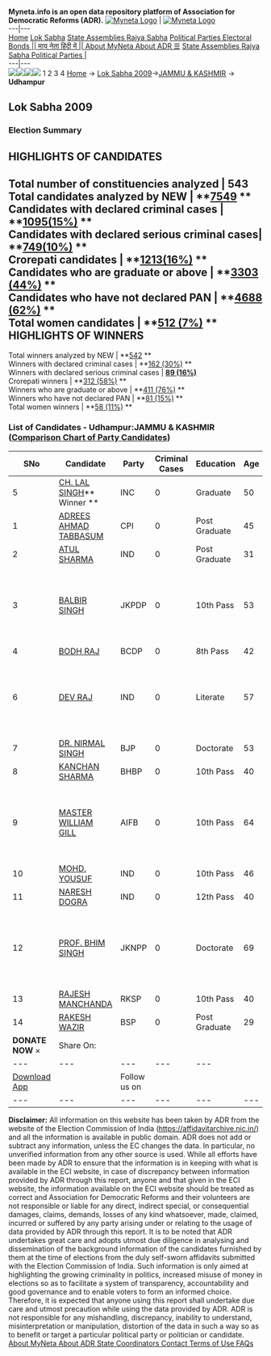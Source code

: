 **Myneta.info is an open data repository platform of Association for Democratic Reforms (ADR).**
[![Myneta Logo](https://www.myneta.info/lib/img/myneta-logo.png)](https://www.myneta.info/) | [![Myneta Logo](https://www.myneta.info/lib/img/adr-logo.png)](https://adrindia.org)  
---|---  
[Home](https://www.myneta.info/) [Lok Sabha](https://www.myneta.info/#ls "Lok Sabha") [ State Assemblies ](https://www.myneta.info/#sa "State Assemblies") [Rajya Sabha](https://www.myneta.info/#rs "Rajya Sabha") [Political Parties ](https://www.myneta.info/party "Political Parties") [ Electoral Bonds ](https://www.myneta.info/electoral_bonds "Electoral Bonds") [ || माय नेता हिंदी में || ](https://translate.google.co.in/translate?prev=hp&hl=en&js=y&u=www.myneta.info&sl=en&tl=hi&history_state0=) [ About MyNeta ](https://adrindia.org/content/about-myneta) [ About ADR ](https://adrindia.org/about-adr/who-we-are) [☰](javascript:void\(0\))
[ State Assemblies ](https://www.myneta.info/#sa "State Assemblies") [ Rajya Sabha ](https://www.myneta.info/#rs "Rajya Sabha") [ Political Parties ](https://www.myneta.info/party "Political Parties")
|   
---|---  
![](https://www.myneta.info/lib/img/banner/banner-1.png)![](https://www.myneta.info/lib/img/banner/banner-2.png)![](https://www.myneta.info/lib/img/banner/banner-3.png)![](https://www.myneta.info/lib/img/banner/banner-4.png)
1  2  3  4 
[Home](https://www.myneta.info/) → [Lok Sabha 2009](https://www.myneta.info/ls2009/)→[JAMMU & KASHMIR](https://www.myneta.info/ls2009/index.php?action=show_constituencies&state_id=9) → **Udhampur**
### 
## Lok Sabha 2009
###  Election Summary 
HIGHLIGHTS OF CANDIDATES  
---  
Total number of constituencies analyzed |  543   
Total candidates analyzed by NEW | **[7549](https://www.myneta.info/ls2009/index.php?action=summary&subAction=candidates_analyzed&sort=candidate#summary) **  
Candidates with declared criminal cases | **[1095(15%)](https://www.myneta.info/ls2009/index.php?action=summary&subAction=crime&sort=candidate#summary) **  
Candidates with declared serious criminal cases| **[749(10%)](https://www.myneta.info/ls2009/index.php?action=summary&subAction=serious_crime&sort=candidate#summary) **  
Crorepati candidates | **[1213(16%)](https://www.myneta.info/ls2009/index.php?action=summary&subAction=crorepati&sort=candidate#summary) **  
Candidates who are graduate or above | **[3303 (44%)](https://www.myneta.info/ls2009/index.php?action=summary&subAction=education&sort=candidate#summary) **  
Candidates who have not declared PAN | **[4688 (62%)](https://www.myneta.info/ls2009/index.php?action=summary&subAction=without_pan&sort=candidate#summary) **  
Total women candidates | **[512 (7%)](https://www.myneta.info/ls2009/index.php?action=summary&subAction=women_candidate&sort=candidate#summary) **  
HIGHLIGHTS OF WINNERS  
---  
Total winners analyzed by NEW | **[542](https://www.myneta.info/ls2009/index.php?action=summary&subAction=winner_analyzed&sort=candidate#summary) **  
Winners with declared criminal cases | **[162 (30%)](https://www.myneta.info/ls2009/index.php?action=summary&subAction=winner_crime&sort=candidate#summary) **  
Winners with declared serious criminal cases | **[89 (16%)](https://www.myneta.info/ls2009/index.php?action=summary&subAction=winner_serious_crime&sort=candidate#summary)**  
Crorepati winners | **[312 (58%)](https://www.myneta.info/ls2009/index.php?action=summary&subAction=winner_crorepati&sort=candidate#summary) **  
Winners who are graduate or above | **[411 (76%)](https://www.myneta.info/ls2009/index.php?action=summary&subAction=winner_education&sort=candidate#summary) **  
Winners who have not declared PAN | **[81 (15%)](https://www.myneta.info/ls2009/index.php?action=summary&subAction=winner_without_pan&sort=candidate#summary) **  
Total women winners | **[58 (11%)](https://www.myneta.info/ls2009/index.php?action=summary&subAction=winner_women&sort=candidate#summary) **  
### List of Candidates - Udhampur:JAMMU & KASHMIR ([Comparison Chart of Party Candidates](https://www.myneta.info/ls2009/comparisonchart.php?constituency_id=188))
SNo | Candidate| Party| Criminal Cases| Education| Age| Total Assets| Liabilities  
---|---|---|---|---|---|---|---  
5  | [CH. LAL SINGH](https://www.myneta.info/ls2009/candidate.php?candidate_id=3226)** Winner ** | INC | 0 | Graduate| 50 | Rs 17,62,378 ~ 17 Lacs+ | Rs 26,50,000 ~ 26 Lacs+  
1  | [ADREES AHMAD TABBASUM](https://www.myneta.info/ls2009/candidate.php?candidate_id=3222) | CPI | 0 | Post Graduate| 45 | Nil | Rs 0 ~   
2  | [ATUL SHARMA](https://www.myneta.info/ls2009/candidate.php?candidate_id=3232) | IND | 0 | Post Graduate| 31 | Rs 5,30,000 ~ 5 Lacs+ | Rs 990 ~ 9 Hund+  
3  | [BALBIR SINGH](https://www.myneta.info/ls2009/candidate.php?candidate_id=3223) | JKPDP | 0 | 10th Pass| 53 | ![](https://myneta.info/image_v2.php?myneta_folder=ls2009&candidate_id=3223&col=ta) | ![](https://myneta.info/image_v2.php?myneta_folder=ls2009&candidate_id=3223&col=lia)  
4  | [BODH RAJ](https://www.myneta.info/ls2009/candidate.php?candidate_id=3228) | BCDP | 0 | 8th Pass| 42 | Rs 74,500 ~ 74 Thou+ | Rs 0 ~   
6  | [DEV RAJ](https://www.myneta.info/ls2009/candidate.php?candidate_id=3233) | IND | 0 | Literate| 57 | ![](https://myneta.info/image_v2.php?myneta_folder=ls2009&candidate_id=3233&col=ta) | ![](https://myneta.info/image_v2.php?myneta_folder=ls2009&candidate_id=3233&col=lia)  
7  | [DR. NIRMAL SINGH](https://www.myneta.info/ls2009/candidate.php?candidate_id=3227) | BJP | 0 | Doctorate| 53 | Rs 38,00,000 ~ 38 Lacs+ | Rs 0 ~   
8  | [KANCHAN SHARMA](https://www.myneta.info/ls2009/candidate.php?candidate_id=3230) | BHBP | 0 | 10th Pass| 40 | Rs 3,10,000 ~ 3 Lacs+ | Rs 0 ~   
9  | [MASTER WILLIAM GILL](https://www.myneta.info/ls2009/candidate.php?candidate_id=3231) | AIFB | 0 | 10th Pass| 64 | ![](https://myneta.info/image_v2.php?myneta_folder=ls2009&candidate_id=3231&col=ta) | ![](https://myneta.info/image_v2.php?myneta_folder=ls2009&candidate_id=3231&col=lia)  
10  | [MOHD. YOUSUF](https://www.myneta.info/ls2009/candidate.php?candidate_id=3234) | IND | 0 | 10th Pass| 46 | Rs 24,31,000 ~ 24 Lacs+ | Rs 0 ~   
11  | [NARESH DOGRA](https://www.myneta.info/ls2009/candidate.php?candidate_id=3235) | IND | 0 | 12th Pass| 40 | Rs 19,99,802 ~ 19 Lacs+ | Rs 1,62,000 ~ 1 Lacs+  
12  | [PROF. BHIM SINGH](https://www.myneta.info/ls2009/candidate.php?candidate_id=3224) | JKNPP | 0 | Doctorate| 69 | ![](https://myneta.info/image_v2.php?myneta_folder=ls2009&candidate_id=3224&col=ta) | ![](https://myneta.info/image_v2.php?myneta_folder=ls2009&candidate_id=3224&col=lia)  
13  | [RAJESH MANCHANDA](https://www.myneta.info/ls2009/candidate.php?candidate_id=3229) | RKSP | 0 | 10th Pass| 40 | Rs 8,00,000 ~ 8 Lacs+ | Rs 0 ~   
14  | [RAKESH WAZIR](https://www.myneta.info/ls2009/candidate.php?candidate_id=3225) | BSP | 0 | Post Graduate| 29 | Rs 13,75,000 ~ 13 Lacs+ | Rs 0 ~   
|  **DONATE NOW** × |  Share On:  | [](https://api.whatsapp.com/send?text=https%3A%2F%2Fmyneta.info%2Fpunjab2022%2Findex.php%3Faction%3Dshow_constituencies%26state_id%3D19) | [](https://www.facebook.com/sharer/sharer.php?u=https%3A%2F%2Fmyneta.info%2Fpunjab2022%2Findex.php%3Faction%3Dshow_constituencies%26state_id%3D19) | [](https://twitter.com/share?url=https%3A%2F%2Fmyneta.info%2Fpunjab2022%2Findex.php%3Faction%3Dshow_constituencies%26state_id%3D19)  
---|---|---|---|---  
| [ Download App ](https://play.google.com/store/apps/details?id=com.webrosoft.myneta1&pcampaignid=pcampaignidMKT-Other-global-all-co-prtnr-py-PartBadge-Mar2515-1) | [](https://play.google.com/store/apps/details?id=com.webrosoft.myneta1&pcampaignid=pcampaignidMKT-Other-global-all-co-prtnr-py-PartBadge-Mar2515-1) |  Follow us on  | [](https://www.facebook.com/adrindia.org/) | [](https://twitter.com/adrspeaks) | [](https://groups.google.com/g/national-election-watch?hl=en&pli=1) | [](https://www.instagram.com/adrspeaks/) | [](https://www.youtube.com/user/adrspeaks) | [](https://sharechat.com/profile/adrspeaks)  
---|---|---|---|---|---|---|---|---  
**Disclaimer:** All information on this website has been taken by ADR from the website of the Election Commission of India (https://affidavitarchive.nic.in/) and all the information is available in public domain. ADR does not add or subtract any information, unless the EC changes the data. In particular, no unverified information from any other source is used. While all efforts have been made by ADR to ensure that the information is in keeping with what is available in the ECI website, in case of discrepancy between information provided by ADR through this report, anyone and that given in the ECI website, the information available on the ECI website should be treated as correct and Association for Democratic Reforms and their volunteers are not responsible or liable for any direct, indirect special, or consequential damages, claims, demands, losses of any kind whatsoever, made, claimed, incurred or suffered by any party arising under or relating to the usage of data provided by ADR through this report. It is to be noted that ADR undertakes great care and adopts utmost due diligence in analysing and dissemination of the background information of the candidates furnished by them at the time of elections from the duly self-sworn affidavits submitted with the Election Commission of India. Such information is only aimed at highlighting the growing criminality in politics, increased misuse of money in elections so as to facilitate a system of transparency, accountability and good governance and to enable voters to form an informed choice. Therefore, it is expected that anyone using this report shall undertake due care and utmost precaution while using the data provided by ADR. ADR is not responsible for any mishandling, discrepancy, inability to understand, misinterpretation or manipulation, distortion of the data in such a way so as to benefit or target a particular political party or politician or candidate. 
[ About MyNeta ](https://adrindia.org/content/about-myneta) [ About ADR ](https://adrindia.org/about-adr/who-we-are) [ State Coordinators ](https://adrindia.org/about-adr/state-coordinators) [ Contact ](https://adrindia.org/contact-us) [ Terms of Use ](https://adrindia.org/content/adr-terms-use) [ FAQs ](https://adrindia.org/content/faqs)
